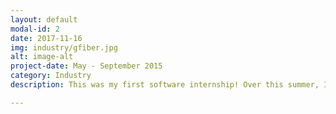 ```yaml
---
layout: default
modal-id: 2
date: 2017-11-16
img: industry/gfiber.jpg
alt: image-alt
project-date: May - September 2015
category: Industry
description: This was my first software internship! Over this summer, I created an analytics service and website for Google Fiber wifi monitoring and reporting. I also learned a lot about Google infrastrcture and software development in general.

---
```

